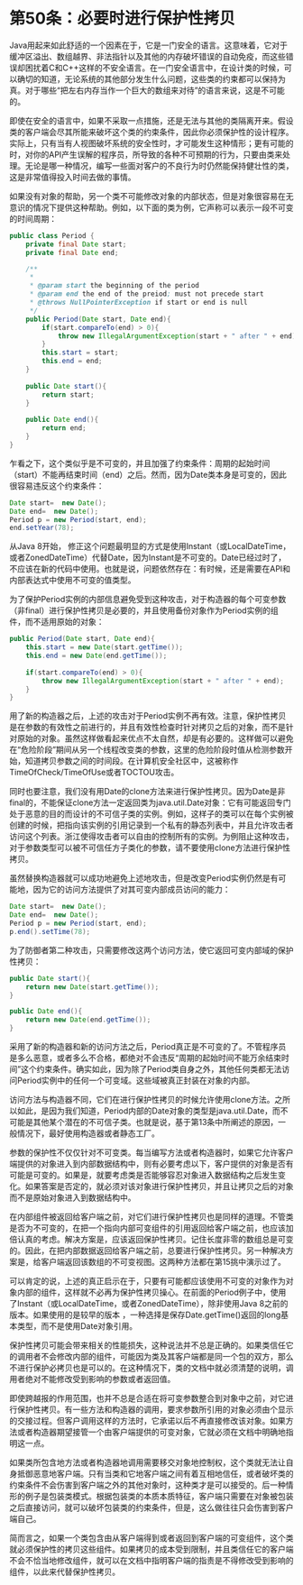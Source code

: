 # 第50条：必要时进行保护性拷贝

Java用起来如此舒适的一个因素在于，它是一门安全的语言。这意味着，它对于缓冲区溢出、数组越界、非法指针以及其他的内存破坏错误的自动免疫，而这些错误却困扰着C和C++这样的不安全语言。在一门安全语言中，在设计类的时候，可以确切的知道，无论系统的其他部分发生什么问题，这些类的约束都可以保持为真。对于哪些“把左右内存当作一个巨大的数组来对待”的语言来说，这是不可能的。

即使在安全的语言中，如果不采取一点措施，还是无法与其他的类隔离开来。假设类的客户端会尽其所能来破坏这个类的约束条件，因此你必须保护性的设计程序。实际上，只有当有人视图破坏系统的安全性时，才可能发生这种情形；更有可能的时，对你的API产生误解的程序员，所导致的各种不可预期的行为，只要由类来处理。无论是哪一种情况，编写一些面对客户的不良行为时仍然能保持健壮性的类，这是非常值得投入时间去做的事情。

如果没有对象的帮助，另一个类不可能修改对象的内部状态，但是对象很容易在无意识的情况下提供这种帮助。例如，以下面的类为例，它声称可以表示一段不可变的时间周期：

```java
public class Period {
    private final Date start;
    private final Date end;

    /**
     * 
     * @param start the beginning of the period
     * @param end the end of the preiod; must not precede start
     * @throws NullPointerException if start or end is null
     */
    public Period(Date start, Date end){
        if(start.compareTo(end) > 0){
            throw new IllegalArgumentException(start + " after " + end);
        }
        this.start = start;
        this.end = end;
    }
    
    public Date start(){
        return start;
    }
    
    public Date end(){
        return end;
    }
}
```

乍看之下，这个类似乎是不可变的，并且加强了约束条件：周期的起始时间（start）不能再结束时间（end）之后。然而，因为Date类本身是可变的，因此很容易违反这个约束条件：

```java
Date start=  new Date();
Date end=  new Date();
Period p = new Period(start, end);
end.setYear(78);
```

从Java 8开始， 修正这个问题最明显的方式是使用Instant（或LocalDateTime，或者ZonedDateTime）代替Date，因为Instant是不可变的。Date已经过时了，不应该在新的代码中使用。也就是说，问题依然存在：有时候，还是需要在API和内部表达式中使用不可变的值类型。

为了保护Period实例的内部信息避免受到这种攻击，对于构造器的每个可变参数（非final）进行保护性拷贝是必要的，并且使用备份对象作为Period实例的组件，而不适用原始的对象：

```java
public Period(Date start, Date end){
    this.start = new Date(start.getTime());
    this.end = new Date(end.getTime());
    
    if(start.compareTo(end) > 0){
        throw new IllegalArgumentException(start + " after " + end);
    }
}
```

用了新的构造器之后，上述的攻击对于Period实例不再有效。注意，保护性拷贝是在参数的有效性之前进行的，并且有效性检查时针对拷贝之后的对象，而不是针对原始的对象。虽然这样做看起来优点不太自然，却是有必要的。这样做可以避免在“危险阶段”期间从另一个线程改变类的参数，这里的危险阶段时值从检测参数开始，知道拷贝参数之间的时间段。在计算机安全社区中，这被称作TimeOfCheck/TimeOfUse或者TOCTOU攻击。

同时也要注意，我们没有用Date的clone方法来进行保护性拷贝。因为Date是非final的，不能保证clone方法一定返回类为java.util.Date对象：它有可能返回专门处于恶意的目的而设计的不可信子类的实例。例如，这样子的类可以在每个实例被创建的时候，把指向该实例的引用记录到一个私有的静态列表中，并且允许攻击者访问这个列表。浙江使得攻击者可以自由的控制所有的实例。为例阻止这种攻击，对于参数类型可以被不可信任方子类化的参数，请不要使用clone方法进行保护性拷贝。

虽然替换构造器就可以成功地避免上述地攻击，但是改变Period实例仍然是有可能地，因为它的访问方法提供了对其可变内部成员访问的能力：

```java
Date start=  new Date();
Date end=  new Date();
Period p = new Period(start, end);
p.end().setTime(78);
```

为了防御者第二种攻击，只需要修改这两个访问方法，使它返回可变内部域的保护性拷贝：

```java
public Date start(){
    return new Date(start.getTime());
}

public Date end(){
    return new Date(end.getTime());
}
```

采用了新的构造器和新的访问方法之后，Period真正是不可变的了。不管程序员是多么恶意，或者多么不合格，都绝对不会违反“周期的起始时间不能万余结束时间”这个约束条件。确实如此，因为除了Period类自身之外，其他任何类都无法访问Period实例中的任何一个可变域。这些域被真正封装在对象的内部。

访问方法与构造器不同，它们在进行保护性拷贝的时候允许使用clone方法。之所以如此，是因为我们知道，Period内部的Date对象的类型是java.util.Date，而不可能是其他某个潜在的不可信子类。也就是说，基于第13条中所阐述的原因，一般情况下，最好使用构造器或者静态工厂。

参数的保护性不仅仅针对不可变类。每当编写方法或者构造器时，如果它允许客户端提供的对象进入到内部数据结构中，则有必要考虑以下，客户提供的对象是否有可能是可变的。如果是，就要考虑类是否能够容忍对象进入数据结构之后发生变化。如果答案是否定的，就必须对该对象进行保护性拷贝，并且让拷贝之后的对象而不是原始对象进入到数据结构中。

在内部组件被返回给客户端之前，对它们进行保护性拷贝也是同样的道理。不管类是否为不可变的，在把一个指向内部可变组件的引用返回给客户端之前，也应该加倍认真的考虑。解决方案是，应该返回保护性拷贝。记住长度非零的数组总是可变的。因此，在把内部数据返回给客户端之前，总要进行保护性拷贝。另一种解决方案是，给客户端返回该数组的不可变视图。这两种方法都在第15挑中演示过了。

可以肯定的说，上述的真正启示在于，只要有可能都应该使用不可变的对象作为对象内部的组件，这样就不必再为保护性拷贝操心。在前面的Period例子中，使用了Instant（或LocalDateTime，或者ZonedDateTime），除非使用Java 8之前的版本。如果使用的是较早的版本 ，一种选择是保存Date.getTime()返回的long基本类型，而不是使用Date对象引用。

保护性拷贝可能会带来相关的性能损失，这种说法并不总是正确的。如果类信任它的调用者不会修改内部的组件，可能因为类及其客户端都是同一个包的双方，那么不进行保护必拷贝也是可以的。在这种情况下，类的文档中就必须清楚的说明，调用者绝对不能修改受到影响的参数或者返回值。

即使跨越报的作用范围，也并不总是合适在将可变参数整合到对象中之前，对它进行保护性拷贝。有一些方法和构造器的调用，要求参数所引用的对象必须由个显示的交接过程。但客户调用这样的方法时，它承诺以后不再直接修改该对象。如果方法或者构造器期望接管一个由客户端提供的可变对象，它就必须在文档中明确地指明这一点。

如果类所包含地方法或者构造器地调用需要移交对象地控制权，这个类就无法让自身抵御恶意地客户端。只有当类和它地客户端之间有着互相地信任，或者破坏类的约束条件不会伤害到客户端之外的其他对象时，这种类才是可以接受的。后一种情形的例子是包装类模式。根据包装类的本质本质特征，客户端只需要在对象被包装之后直接访问，就可以破坏包装类的约束条件，但是，这么做往往只会伤害到客户端自己。

简而言之，如果一个类包含由从客户端得到或者返回到客户端的可变组件，这个类就必须保护性的拷贝这些组件。如果拷贝的成本受到限制，并且类信任它的客户端不会不恰当地修改组件，就可以在文档中指明客户端的指责是不得修改受到影响的组件，以此来代替保护性拷贝。